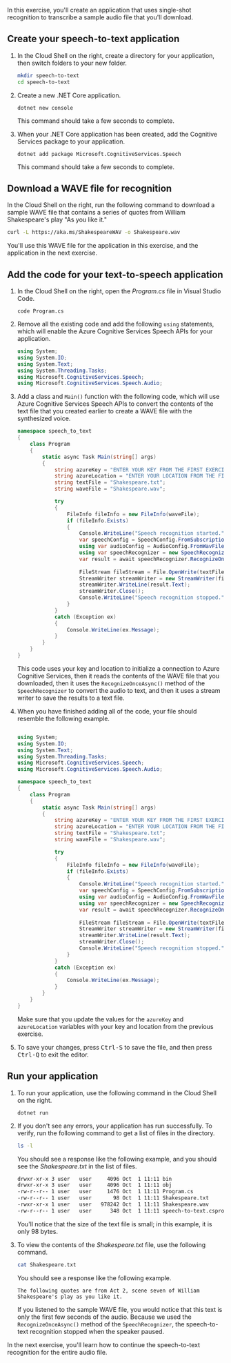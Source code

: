 In this exercise, you'll create an application that uses single-shot recognition to transcribe a sample audio file that you'll download.

## Create your speech-to-text application

1. In the Cloud Shell on the right, create a directory for your application, then switch folders to your new folder.

    ```bash
    mkdir speech-to-text
    cd speech-to-text
    ```

1. Create a new .NET Core application.

    ```dotnetcli
    dotnet new console
    ```

    This command should take a few seconds to complete.

1. When your .NET Core application has been created, add the Cognitive Services package to your application.

    ```dotnetcli
    dotnet add package Microsoft.CognitiveServices.Speech
    ```

    This command should take a few seconds to complete.

## Download a WAVE file for recognition

In the Cloud Shell on the right, run the following command to download a sample WAVE file that contains a series of quotes from William Shakespeare's play "As you like it."

```bash
curl -L https://aka.ms/ShakespeareWAV -o Shakespeare.wav
```

You'll use this WAVE file for the application in this exercise, and the application in the next exercise.

## Add the code for your text-to-speech application

1. In the Cloud Shell on the right, open the *Program.cs* file in Visual Studio Code.

    ```dotnetcli
    code Program.cs
    ```

1. Remove all the existing code and add the following `using` statements, which will enable the Azure Cognitive Services Speech APIs for your application.

    ```csharp
    using System;
    using System.IO;
    using System.Text;
    using System.Threading.Tasks;
    using Microsoft.CognitiveServices.Speech;
    using Microsoft.CognitiveServices.Speech.Audio;
    ```

1. Add a class and `Main()` function with the following code, which will use Azure Cognitive Services Speech APIs to convert the contents of the text file that you created earlier to create a WAVE file with the synthesized voice.

    ```csharp
    namespace speech_to_text
    {
        class Program
        {
            static async Task Main(string[] args)
            {
                string azureKey = "ENTER YOUR KEY FROM THE FIRST EXERCISE";
                string azureLocation = "ENTER YOUR LOCATION FROM THE FIRST EXERCISE";
                string textFile = "Shakespeare.txt";
                string waveFile = "Shakespeare.wav";
    
                try
                {
                    FileInfo fileInfo = new FileInfo(waveFile);
                    if (fileInfo.Exists)
                    {
                        Console.WriteLine("Speech recognition started.");
                        var speechConfig = SpeechConfig.FromSubscription(azureKey, azureLocation);
                        using var audioConfig = AudioConfig.FromWavFileInput(fileInfo.FullName);
                        using var speechRecognizer = new SpeechRecognizer(speechConfig, audioConfig);
                        var result = await speechRecognizer.RecognizeOnceAsync();
                        
                        FileStream fileStream = File.OpenWrite(textFile);
                        StreamWriter streamWriter = new StreamWriter(fileStream, Encoding.UTF8);
                        streamWriter.WriteLine(result.Text);
                        streamWriter.Close();
                        Console.WriteLine("Speech recognition stopped.");
                    }
                }
                catch (Exception ex)
                {
                    Console.WriteLine(ex.Message);
                }
            }
        }
    }
    ```

    This code uses your key and location to initialize a connection to Azure Cognitive Services, then it reads the contents of the WAVE file that you downloaded, then it uses the `RecognizeOnceAsync()` method of the `SpeechRecognizer` to convert the audio to text, and then it uses a stream writer to save the results to a text file.

1. When you have finished adding all of the code, your file should resemble the following example.

    ```csharp

    using System;
    using System.IO;
    using System.Text;
    using System.Threading.Tasks;
    using Microsoft.CognitiveServices.Speech;
    using Microsoft.CognitiveServices.Speech.Audio;
    
    namespace speech_to_text
    {
        class Program
        {
            static async Task Main(string[] args)
            {
                string azureKey = "ENTER YOUR KEY FROM THE FIRST EXERCISE";
                string azureLocation = "ENTER YOUR LOCATION FROM THE FIRST EXERCISE";
                string textFile = "Shakespeare.txt";
                string waveFile = "Shakespeare.wav";
    
                try
                {
                    FileInfo fileInfo = new FileInfo(waveFile);
                    if (fileInfo.Exists)
                    {
                        Console.WriteLine("Speech recognition started.");
                        var speechConfig = SpeechConfig.FromSubscription(azureKey, azureLocation);
                        using var audioConfig = AudioConfig.FromWavFileInput(fileInfo.FullName);
                        using var speechRecognizer = new SpeechRecognizer(speechConfig, audioConfig);
                        var result = await speechRecognizer.RecognizeOnceAsync();
                        
                        FileStream fileStream = File.OpenWrite(textFile);
                        StreamWriter streamWriter = new StreamWriter(fileStream, Encoding.UTF8);
                        streamWriter.WriteLine(result.Text);
                        streamWriter.Close();
                        Console.WriteLine("Speech recognition stopped.");
                    }
                }
                catch (Exception ex)
                {
                    Console.WriteLine(ex.Message);
                }
            }
        }
    }
    ```

    Make sure that you update the values for the `azureKey` and `azureLocation` variables with your key and location from the previous exercise.

1. To save your changes, press <kbd>Ctrl-S</kbd> to save the file, and then press <kbd>Ctrl-Q</kbd> to exit the editor.

## Run your application

1. To run your application, use the following command in the Cloud Shell on the right.

    ```dotnetcli
    dotnet run
    ```

1. If you don't see any errors, your application has run successfully. To verify, run the following command to get a list of files in the directory.

    ```bash
    ls -l
    ```

    You should see a response like the following example, and you should see the _Shakespeare.txt_ in the list of files.

    ```bash
    drwxr-xr-x 3 user   user     4096 Oct  1 11:11 bin
    drwxr-xr-x 3 user   user     4096 Oct  1 11:11 obj
    -rw-r--r-- 1 user   user     1476 Oct  1 11:11 Program.cs
    -rw-r--r-- 1 user   user       98 Oct  1 11:11 Shakespeare.txt
    -rwxr-xr-x 1 user   user   978242 Oct  1 11:11 Shakespeare.wav
    -rw-r--r-- 1 user   user      348 Oct  1 11:11 speech-to-text.csproj
    ```

    You'll notice that the size of the text file is small; in this example, it is only 98 bytes.

1. To view the contents of the _Shakespeare.txt_ file, use the following command.

    ```bash
    cat Shakespeare.txt
    ```

    You should see a response like the following example.

    ```text
    The following quotes are from Act 2, scene seven of William Shakespeare's play as you like it.
    ```

    If you listened to the sample WAVE file, you would notice that this text is only the first few seconds of the audio. Because we used the `RecognizeOnceAsync()` method of the `SpeechRecognizer`, the speech-to-text recognition stopped when the speaker paused.

In the next exercise, you'll learn how to continue the speech-to-text recognition for the entire audio file.
